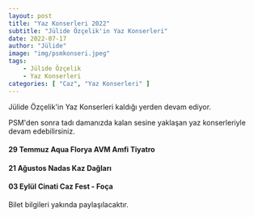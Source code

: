```yaml
---
layout: post
title: "Yaz Konserleri 2022"
subtitle: "Jülide Özçelik'in Yaz Konserleri"
date: 2022-07-17
author: "Jülide"
image: "img/psmkonseri.jpeg"
tags: 
    - Jülide Özçelik
    - Yaz Konserleri
categories: [ "Caz", "Yaz Konserleri" ]
---
```


Jülide Özçelik'in Yaz Konserleri kaldığı yerden devam ediyor. 

PSM'den sonra tadı damanızda kalan sesine yaklaşan yaz konserleriyle devam edebilirsiniz. 

#### 29 Temmuz Aqua Florya AVM Amfi Tiyatro


#### 21 Ağustos Nadas Kaz Dağları


#### 03 Eylül Cinati Caz Fest - Foça


Bilet bilgileri yakında paylaşılacaktır.



